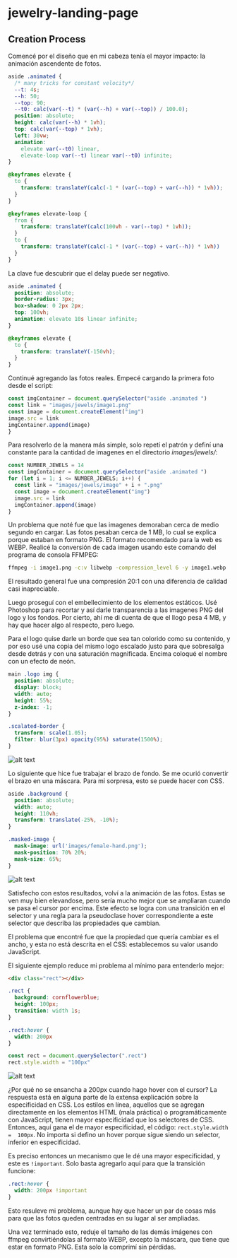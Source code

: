 # jewelry-landing-page

## Creation Process

Comencé por el diseño que en mi cabeza tenía el mayor impacto: la animación ascendente de fotos.

```css
aside .animated {
  /* many tricks for constant velocity*/
  --t: 4s;
  --h: 50;
  --top: 90;
  --t0: calc(var(--t) * (var(--h) + var(--top)) / 100.0);
  position: absolute;
  height: calc(var(--h) * 1vh);
  top: calc(var(--top) * 1vh);
  left: 30vw;
  animation: 
    elevate var(--t0) linear,
    elevate-loop var(--t) linear var(--t0) infinite;
}

@keyframes elevate {
  to {
    transform: translateY(calc(-1 * (var(--top) + var(--h)) * 1vh));
  }
}

@keyframes elevate-loop {
  from {
    transform: translateY(calc(100vh - var(--top) * 1vh));
  }
  to {
    transform: translateY(calc(-1 * (var(--top) + var(--h)) * 1vh))
  }
}
```

La clave fue descubrir que el delay puede ser negativo.

```css
aside .animated {
  position: absolute;
  border-radius: 3px;
  box-shadow: 0 2px 2px;
  top: 100vh;
  animation: elevate 10s linear infinite;
}

@keyframes elevate {
  to {
    transform: translateY(-150vh);
  }
}
```

Continué agregando las fotos reales. Empecé cargando  la primera foto desde el script:

```js
const imgContainer = document.querySelector("aside .animated ")
const link = "images/jewels/image1.png"
const image = document.createElement("img")
image.src = link
imgContainer.append(image)
}
```

Para resolverlo de la manera más simple, solo repetí el patrón y definí una constante para la cantidad de imagenes en el directorio _images/jewels/_:

```js
const NUMBER_JEWELS = 14
const imgContainer = document.querySelector("aside .animated ")
for (let i = 1; i <= NUMBER_JEWELS; i++) {
  const link = "images/jewels/image" + i + ".png"
  const image = document.createElement("img")
  image.src = link
  imgContainer.append(image)
}
```

Un problema que noté fue que las imagenes demoraban cerca de medio segundo en cargar. Las fotos pesaban cerca de 1 MB, lo cual se explica porque estaban en formato PNG. El formato recomendado para la web es WEBP. Realicé la conversión de cada imagen usando este comando del programa de consola FFMPEG:

```bash
ffmpeg -i image1.png -c:v libwebp -compression_level 6 -y image1.webp
```

El resultado general fue una compresión 20:1 con una diferencia de calidad casi inapreciable.

Luego proseguí con el embellecimiento de los elementos estáticos. Usé Photoshop para recortar y así darle transparencia a las imagenes PNG del logo y los fondos. Por cierto, ahí me di cuenta de que el llogo pesa 4 MB, y hay que hacer algo al respecto, pero luego.

Para el logo quise darle un borde que sea tan colorido como su contenido, y por eso usé una copia del mismo logo escalado justo para que sobresalga desde detrás y con una saturación magnificada. Encima coloqué el nombre con un efecto de neón.

```css
main .logo img {
  position: absolute;
  display: block;
  width: auto;
  height: 55%;
  z-index: -1;
}

.scalated-border {
  transform: scale(1.05);
  filter: blur(3px) opacity(95%) saturate(1500%);
}
```

![alt text](readme-img/logo.webp)

Lo siguiente que hice fue trabajar el brazo de fondo. Se me ocurió convertir el brazo en una máscara. Para mi sorpresa, esto se puede hacer con CSS.

```css
aside .background {
  position: absolute;
  width: auto;
  height: 110vh;
  transform: translate(-25%, -10%);
}

.masked-image {
  mask-image: url('images/female-hand.png');
  mask-position: 70% 20%;
  mask-size: 65%;
}
```

![alt text](readme-img/hand.webp)

Satisfecho con estos resultados, volví a la animación de las fotos. Estas se ven muy bien elevandose, pero sería mucho mejor que se ampliaran cuando se pasa el cursor por encima. Este efecto se logra con una transición en el selector y una regla para la pseudoclase hover correspondiente a este selector que describa las propiedades que cambian.

El problema que encontré fue que la propiedad que quería cambiar es el ancho, y esta no está descrita en el CSS: establecemos su valor usando JavaScript.

El siguiente ejemplo reduce mi problema al mínimo para entenderlo mejor:

```html
<div class="rect"></div>
```

```css
.rect {
  background: cornflowerblue;
  height: 100px;
  transition: width 1s;
}

.rect:hover {
  width: 200px
}
```

```js
const rect = document.querySelector(".rect")
rect.style.width = "100px"
```

![alt text](readme-img/square.webp)

¿Por qué no se ensancha a 200px cuando hago hover con el cursor? La respuesta está en alguna parte de la extensa explicación sobre la especificidad en CSS. Los estilos en línea, aquellos que se agregan directamente en los elementos HTML (mala práctica) o programáticamente con JavaScript, tienen mayor especificidad que los selectores de CSS. Entonces, aquí gana el de mayor especificidad, el código: `rect.style.width =  100px`. No importa si defino un hover porque sigue siendo un selector, inferior en especificidad.

Es preciso entonces un mecanismo que le dé una mayor especificidad, y este es  `!important`. Solo basta agregarlo aquí para que la transición funcione:

```css
.rect:hover {
  width: 200px !important
}
```

Esto resuleve mi problema, aunque hay que hacer un par de cosas más para que las fotos queden centradas en su lugar al ser ampliadas.

Una vez terminado esto, reduje el tamaño de las demás imágenes con ffmpeg convirtiéndolas al formato WEBP, excepto la máscara, que tiene que estar en formato PNG. Esta solo la comprimí sin pérdidas.

